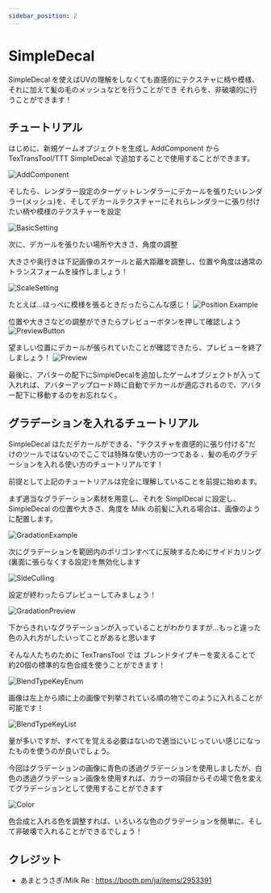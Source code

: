 ```yaml
---
sidebar_position: 2
---
```


# SimpleDecal

SimpleDecal を使えばUVの理解をしなくても直感的にテクスチャに柄や模様、それに加えて髪の毛のメッシュなどを行うことができ
それらを、非破壊的に行うことができます！

## チュートリアル


はじめに、新規ゲームオブジェクトを生成し AddComponent から TexTransTool/TTT SimpleDecal で追加することで使用することができます。

![AddComponent](img/sd-AddComponent.png)

そしたら、レンダラー設定のターゲットレンダラーにデカールを張りたいレンダラー(メッシュ)を、そしてデカールテクスチャーにそれらレンダラーに張り付けたい柄や模様のテクスチャーを設定

![BasicSetting](img/sd-BasicSetting.png)

次に、デカールを張りたい場所や大きさ、角度の調整

大きさや奥行きは下記画像のスケールと最大距離を調整し、位置や角度は通常のトランスフォームを操作しましょう！

![ScaleSetting](img/sd-ScaleSetting.png)

たとえば...ほっぺに模様を張るときだったらこんな感じ！
![Position Example](img/sd-PotitionExample.png)

位置や大きさなどの調整ができたらプレビューボタンを押して確認しよう
![PreviewButton](img/sd-PreviewButton.png)

望ましい位置にデカールが張られていたことが確認できたら、プレビューを終了しましょう！
![Preview](img/sd-Preview.png)

最後に、アバターの配下にSimpleDecalを追加したゲームオブジェクトが入って入れれば、アバターアップロード時に自動でデカールが適応されるので、アバター配下に移動するのをお忘れなく。


## グラデーションを入れるチュートリアル

SimpleDecal はただデカールができる、"テクスチャを直感的に張り付ける"だけのツールではないのでここでは特殊な使い方の一つである
、髪の毛のグラデーションを入れる使い方のチュートリアルです！

前提として上記のチュートリアルは完全に理解していることを前提に始めます。

まず適当なグラデーション素材を用意し、それを SimplDecal に設定し、SimpleDecal の位置や大きさ、角度を Milk の前髪に入れる場合は、画像のように配置します。

![GradationExample](img/sd-GradationExample.png)

次にグラデーションを範囲内のポリゴンすべてに反映するためにサイドカリング(裏面に張らなくする設定)を無効化します

![SideCulling](img/sd-SideCulling.png)

設定が終わったらプレビューしてみましょう！

![GradationPreview](img/ad-GradationPreview.png)

下からきれいなグラデーションが入っていることがわかりますが...もっと違った色の入れ方がしたいってことがあると思います

そんな人たちのために TexTransTool では ブレンドタイプキーを変えることで 約20個の標準的な色合成を使うことができます！

![BlendTypeKeyEnum](img/sd-BlendTypeKeyEnum.png)

画像は左上から順に上の画像で列挙されている順の物でこのように入れることが可能です！

![BlendTypeKeyList](img/sd-BlendTypeKeyList.png)

量が多いですが、すべてを覚える必要はないので適当にいじっていい感じになったものを使うのが良いでしょう。


今回はグラデーションの画像に青色の透過グラデーションを使用しましたが、白色の透過グラデーション画像を使用すれば、カラーの項目からその場で色を変えてグラデーションとして使用することができます

![Color](img/sd-Color.png)

色合成と入れる色を調整すれば、いろいろな色のグラデーションを簡単に、そして非破壊で入れることができるでしょう！

## クレジット
- あまとうさぎ/Milk Re : https://booth.pm/ja/items/2953391